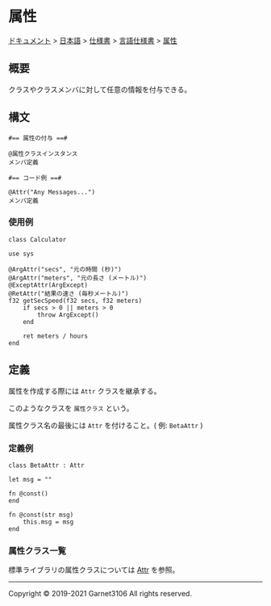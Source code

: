 # 属性

[ドキュメント](../../../../index.md) > [日本語](../../../index.md) > [仕様書](../../index.md) > [言語仕様書](../index.md) > [属性](./index.md)

## 概要

クラスやクラスメンバに対して任意の情報を付与できる。

## 構文

```
#== 属性の付与 ==#

@属性クラスインスタンス
メンバ定義

#== コード例 ==#

@Attr("Any Messages...")
メンバ定義
```

### 使用例

```
class Calculator

use sys

@ArgAttr("secs", "元の時間 (秒)")
@ArgAttr("meters", "元の長さ (メートル)")
@ExceptAttr(ArgExcept)
@RetAttr("結果の速さ (毎秒メートル)")
f32 getSecSpeed(f32 secs, f32 meters)
    if secs > 0 || meters > 0
        throw ArgExcept()
    end

    ret meters / hours
end
```
## 定義

属性を作成する際には `Attr` クラスを継承する。

このようなクラスを `属性クラス` という。

属性クラス名の最後には `Attr` を付けること。( 例: `BetaAttr` )

### 定義例

```
class BetaAttr : Attr

let msg = ""

fn @const()
end

fn @const(str msg)
    this.msg = msg
end
```

### 属性クラス一覧

標準ライブラリの属性クラスについては [Attr]() を参照。

---

Copyright © 2019-2021 Garnet3106 All rights reserved.

